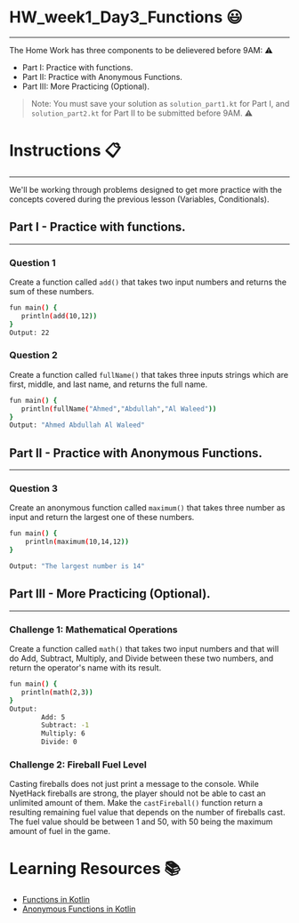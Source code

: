 # HW_week1_Day3_Functions 😃
---
The Home Work has three components to be delievered before 9AM: ⚠️
- Part I: Practice with functions.
- Part II: Practice with Anonymous Functions.
- Part III: More Practicing (Optional).
  
> Note: You must save your solution as `solution_part1.kt` for Part I, and `solution_part2.kt` for Part II to be submitted before 9AM. ⚠️

# Instructions 📋
---
We'll be working through problems designed to get more practice with the concepts covered during the previous lesson (Variables, Conditionals).

## Part I - Practice with functions.
---
### Question 1
Create a function called `add()` that takes two input numbers and returns the sum of these numbers.
```sh
fun main() {
   println(add(10,12))
}
Output: 22
```
### Question 2
Create a function called `fullName()` that takes three inputs strings which are first, middle, and last name, and returns the full name.
```sh
fun main() {
   println(fullName("Ahmed","Abdullah","Al Waleed"))
}
Output: "Ahmed Abdullah Al Waleed"
```

## Part II - Practice with Anonymous Functions.
---
### Question 3
Create an anonymous function called `maximum()` that takes three number as input and return the largest one of these numbers.
```sh
fun main() {
    println(maximum(10,14,12))
}

Output: "The largest number is 14"
```

## Part III - More Practicing (Optional).
---
### Challenge 1: Mathematical Operations
Create a function called `math()` that takes two input numbers and that will do Add, Subtract, Multiply, and Divide between these two numbers, and return the operator's name with its result.
```sh
fun main() {
   println(math(2,3))
}
Output: 
        Add: 5
        Subtract: -1
        Multiply: 6
        Divide: 0 
```

### Challenge 2: Fireball Fuel Level
Casting fireballs does not just print a message to the console. While NyetHack fireballs are strong, the
player should not be able to cast an unlimited amount of them. Make the `castFireball()` function return
a resulting remaining fuel value that depends on the number of fireballs cast. The fuel value should be
between 1 and 50, with 50 being the maximum amount of fuel in the game.

# Learning Resources  📚
* [Functions in Kotlin](https://kotlinlang.org/docs/functions.html#parametersl)
* [Anonymous Functions in Kotlin](https://www.geeksforgeeks.org/kotlin-lambdas-expressions-and-anonymous-functions/)
